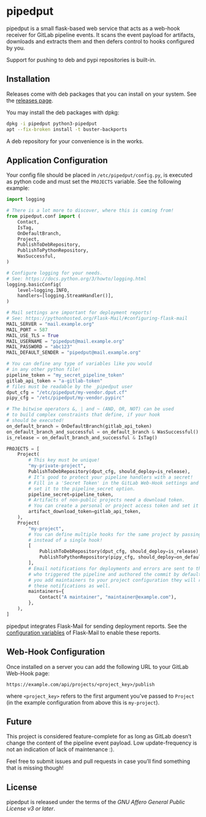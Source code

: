 # pipedput

pipedput is a small flask-based web service that acts as a web-hook
receiver for GitLab pipeline events. It scans the event payload for
artifacts, downloads and extracts them and then defers control to
hooks configured by you.

Support for pushing to deb and pypi repositories is built-in.

## Installation

Releases come with deb packages that you can install on your system.
See the [releases page](https://git.hack-hro.de/kmohrf/pipedput/-/releases).

You may install the deb packages with dpkg:

```sh
dpkg -i pipedput python3-pipedput
apt --fix-broken install -t buster-backports
```

A deb repository for your convenience is in the works.

## Application Configuration

Your config file should be placed in `/etc/pipedput/config.py`,
is executed as python code and must set the `PROJECTS` variable.
See the following example:

```python
import logging

# There is a lot more to discover, where this is coming from!
from pipedput.conf import (
    Contact,
    IsTag,
    OnDefaultBranch,
    Project,
    PublishToDebRepository,
    PublishToPythonRepository,
    WasSuccessful,
)

# Configure logging for your needs.
# See: https://docs.python.org/3/howto/logging.html
logging.basicConfig(
    level=logging.INFO,
    handlers=[logging.StreamHandler()],
)

# Mail settings are important for deployment reports!
# See: https://pythonhosted.org/Flask-Mail/#configuring-flask-mail
MAIL_SERVER = "mail.example.org"
MAIL_PORT = 587
MAIL_USE_TLS = True
MAIL_USERNAME = "pipedput@mail.example.org"
MAIL_PASSWORD = "abc123"
MAIL_DEFAULT_SENDER = "pipedput@mail.example.org"

# You can define any type of variables like you would
# in any other python file!
pipeline_token = "my_secret_pipeline_token"
gitlab_api_token = "a-gitlab-token"
# files must be readable by the _pipedput user
dput_cfg = "/etc/pipedput/my-vendor.dput.cf"
pipy_cfg = "/etc/pipedput/my-vendor.pypirc"

# The bitwise operators &, | and ~ (AND, OR, NOT) can be used
# to build complex constraints that define, if your hook
# should be executed!
on_default_branch = OnDefaultBranch(gitlab_api_token)
on_default_branch_and_successful = on_default_branch & WasSuccessful()
is_release = on_default_branch_and_successful & IsTag()

PROJECTS = [
    Project(
        # This key must be unique!
        "my-private-project",
        PublishToDebRepository(dput_cfg, should_deploy=is_release),
        # It’s good to protect your pipeline handlers with a secret!
        # Fill in a 'Secret Token' in the GitLab Web-Hook settings and
        # set it to the pipeline_secret option.
        pipeline_secret=pipeline_token,
        # Artifacts of non-public projects need a download token.
        # You can create a personal or project access token and set it here.
        artifact_download_token=gitlab_api_token,
    ),
    Project(
        "my-project",
        # You can define multiple hooks for the same project by passing a list
        # instead of a single hook!
        [
            PublishToDebRepository(dput_cfg, should_deploy=is_release),
            PublishToPythonRepository(pipy_cfg, should_deploy=on_default_branch_and_successful)
        ],
        # Email notifications for deployments and errors are sent to the user
        # who triggered the pipeline and authored the commit by default. If
        # you add maintainers to your project configuration they will receive
        # these notifications as well.
        maintainers={
            Contact("A maintainer", "maintainer@example.com"),
        },
    ),
]

```

pipedput integrates Flask-Mail for sending deployment reports. See the
[configuration variables](https://pythonhosted.org/Flask-Mail/#configuring-flask-mail)
of Flask-Mail to enable these reports.

## Web-Hook Configuration

Once installed on a server you can add the following URL to your
GitLab Web-Hook page:

```
https://example.com/api/projects/<project_key>/publish
```

where `<project_key>` refers to the first argument you’ve passed to
`Project` (in the example configuration from above this is `my-project`).

## Future

This project is considered feature-complete for as long as GitLab
doesn’t change the content of the pipeline event payload.
Low update-frequency is not an indication of lack of maintenance :).

Feel free to submit issues and pull requests in case you’ll find
something that is missing though!

## License

pipedput is released under the terms of the
*GNU Affero General Public License v3 or later*.
